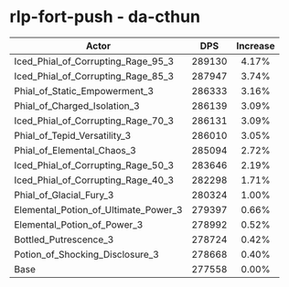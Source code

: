 # rlp-fort-push - da-cthun
| Actor | DPS | Increase |
|---|:---:|:---:|
|Iced_Phial_of_Corrupting_Rage_95_3|289130|4.17%|
|Iced_Phial_of_Corrupting_Rage_85_3|287947|3.74%|
|Phial_of_Static_Empowerment_3|286333|3.16%|
|Phial_of_Charged_Isolation_3|286139|3.09%|
|Iced_Phial_of_Corrupting_Rage_70_3|286131|3.09%|
|Phial_of_Tepid_Versatility_3|286010|3.05%|
|Phial_of_Elemental_Chaos_3|285094|2.72%|
|Iced_Phial_of_Corrupting_Rage_50_3|283646|2.19%|
|Iced_Phial_of_Corrupting_Rage_40_3|282298|1.71%|
|Phial_of_Glacial_Fury_3|280324|1.00%|
|Elemental_Potion_of_Ultimate_Power_3|279397|0.66%|
|Elemental_Potion_of_Power_3|278992|0.52%|
|Bottled_Putrescence_3|278724|0.42%|
|Potion_of_Shocking_Disclosure_3|278668|0.40%|
|Base|277558|0.00%|
